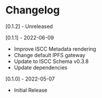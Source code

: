 # Changelog

[0.1.2] - Unreleased

[0.1.1] - 2022-06-09
- Improve ISCC Metadata rendering
- Change default IPFS gateway
- Update to ISCC Schema v0.3.8
- Update dependencies

[0.1.0] - 2022-05-07
- Initial Release

